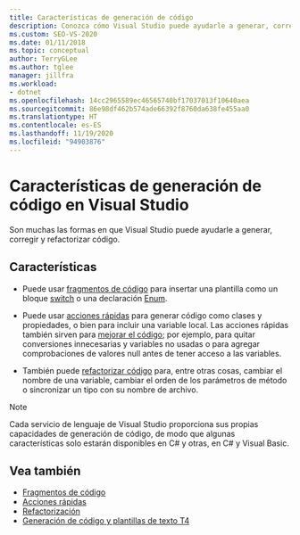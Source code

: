 ```yaml
---
title: Características de generación de código
description: Conozca cómo Visual Studio puede ayudarle a generar, corregir y refactorizar el código.
ms.custom: SEO-VS-2020
ms.date: 01/11/2018
ms.topic: conceptual
author: TerryGLee
ms.author: tglee
manager: jillfra
ms.workload:
- dotnet
ms.openlocfilehash: 14cc2965589ec46565740bf17037013f10640aea
ms.sourcegitcommit: 86e98df462b574ade66392f8760da638fe455aa0
ms.translationtype: HT
ms.contentlocale: es-ES
ms.lasthandoff: 11/19/2020
ms.locfileid: "94903876"
---
```

# <a name="code-generation-features-in-visual-studio"></a>Características de generación de código en Visual Studio

Son muchas las formas en que Visual Studio puede ayudarle a generar, corregir y refactorizar código.

## <a name="features"></a>Características

- Puede usar [fragmentos de código](../ide/code-snippets.md) para insertar una plantilla como un bloque [switch](/dotnet/csharp/language-reference/keywords/switch) o una declaración [Enum](/dotnet/csharp/language-reference/keywords/enum).

- Puede usar [acciones rápidas](../ide/quick-actions.md) para generar código como clases y propiedades, o bien para incluir una variable local. Las acciones rápidas también sirven para [mejorar el código](../ide/common-quick-actions.md); por ejemplo, para quitar conversiones innecesarias y variables no usadas o para agregar comprobaciones de valores null antes de tener acceso a las variables.

- También puede [refactorizar código](../ide/refactoring-in-visual-studio.md) para, entre otras cosas, cambiar el nombre de una variable, cambiar el orden de los parámetros de método o sincronizar un tipo con su nombre de archivo.

> [!NOTE]
> Cada servicio de lenguaje de Visual Studio proporciona sus propias capacidades de generación de código, de modo que algunas características solo estarán disponibles en C# y otras, en C# y Visual Basic.

## <a name="see-also"></a>Vea también

- [Fragmentos de código](../ide/code-snippets.md)
- [Acciones rápidas](../ide/quick-actions.md)
- [Refactorización](../ide/refactoring-in-visual-studio.md)
- [Generación de código y plantillas de texto T4](../modeling/code-generation-and-t4-text-templates.md)
